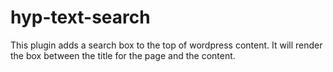 hyp-text-search
===============

This plugin adds a search box to the top of wordpress content. It will render the box between the title for the page and the content.
